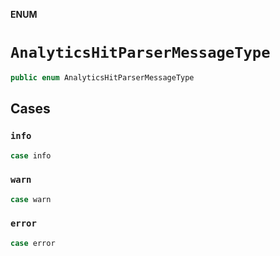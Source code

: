 **ENUM**

# `AnalyticsHitParserMessageType`

```swift
public enum AnalyticsHitParserMessageType
```

## Cases
### `info`

```swift
case info
```

### `warn`

```swift
case warn
```

### `error`

```swift
case error
```
